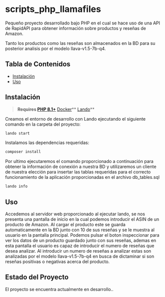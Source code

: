 # scripts_php_llamafiles

Pequeño proyecto desarrollado bajo PHP en el cual se hace uso de una API de RapidAPI para obtener información sobre productos y reseñas de Amazon.

Tanto los productos como las reseñas son almacenados en la BD para su posterior analisis por el modelo llava-v1.5-7b-q4.


## Tabla de Contenidos

- [Instalación](#instalación)
- [Uso](#uso)

## Instalación

> **Requires [PHP 8.1+](https://php.net/releases/)**
> [Docker](https://docs.docker.com/get-docker/)**
> [Lando](https://docs.lando.dev/install)**

Creamos el entorno de desarrollo con Lando ejecutando el siguiente comando en la carpeta del proyecto:
```bash
lando start
```

Instalamos las dependencias requeridas:
```bash
composer install
```

Por ultimo ejecutaremos el comando proporcionado a continuación para obtener la información de conexión a nuestra BD y utilizaremos un cliente de nuestra elección para insertar las tablas requeridas para el correcto funcionamiento de la aplicación proporcionadas en el archivo db_tables.sql
```bash
lando info
```

## Uso

Accedemos al servidor web proporcionado al ejecutar lando, se nos presenta una pantalla de inicio en la cual podemos introducir el ASIN de un producto de Amazon.
Al cargar el producto este se guarda automaticamente en la BD junto con 10 de sus reseñas y se le muestra al usuario en la pantalla principal.
Podemos pulsar el boton inspeccionar para ver los datos de un producto guardado junto con sus reseñas, ademas en esta pantalla el usuario es capaz de introducir el numero de reseñas que desea analizar.
Al introducir un numero de reseñas a analizar estas son analizadas por el modelo llava-v1.5-7b-q4 en busca de dictaminar si son reseñas positivas o negativas acerca del producto.

## Estado del Proyecto

El proyecto se encuentra actualmente en desarrollo..
